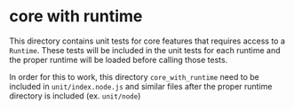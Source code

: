 # core with runtime

This directory contains unit tests for core features that requires access to a `Runtime`. These tests will be included in the unit tests for each runtime and the proper runtime will be loaded before calling those tests.

In order for this to work, this directory `core_with_runtime` need to be included in `unit/index.node.js` and similar files after the proper runtime directory is included (ex. `unit/node`)

